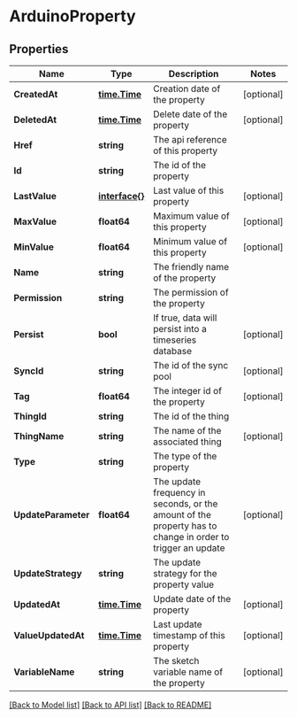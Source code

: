 # ArduinoProperty

## Properties

Name | Type | Description | Notes
------------ | ------------- | ------------- | -------------
**CreatedAt** | [**time.Time**](time.Time.md) | Creation date of the property | [optional] 
**DeletedAt** | [**time.Time**](time.Time.md) | Delete date of the property | [optional] 
**Href** | **string** | The api reference of this property | 
**Id** | **string** | The id of the property | 
**LastValue** | [**interface{}**](.md) | Last value of this property | [optional] 
**MaxValue** | **float64** | Maximum value of this property | [optional] 
**MinValue** | **float64** | Minimum value of this property | [optional] 
**Name** | **string** | The friendly name of the property | 
**Permission** | **string** | The permission of the property | 
**Persist** | **bool** | If true, data will persist into a timeseries database | [optional] 
**SyncId** | **string** | The id of the sync pool | [optional] 
**Tag** | **float64** | The integer id of the property | [optional] 
**ThingId** | **string** | The id of the thing | 
**ThingName** | **string** | The name of the associated thing | [optional] 
**Type** | **string** | The type of the property | 
**UpdateParameter** | **float64** | The update frequency in seconds, or the amount of the property has to change in order to trigger an update | [optional] 
**UpdateStrategy** | **string** | The update strategy for the property value | 
**UpdatedAt** | [**time.Time**](time.Time.md) | Update date of the property | [optional] 
**ValueUpdatedAt** | [**time.Time**](time.Time.md) | Last update timestamp of this property | [optional] 
**VariableName** | **string** | The sketch variable name of the property | [optional] 

[[Back to Model list]](../README.md#documentation-for-models) [[Back to API list]](../README.md#documentation-for-api-endpoints) [[Back to README]](../README.md)


